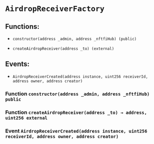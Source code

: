 # `AirdropReceiverFactory`

## Functions:

- `constructor(address _admin, address _nftfiHub) (public)`

- `createAirdropReceiver(address _to) (external)`

## Events:

- `AirdropReceiverCreated(address instance, uint256 receiverId, address owner, address creator)`

### Function `constructor(address _admin, address _nftfiHub) public`

### Function `createAirdropReceiver(address _to) → address, uint256 external`

### Event `AirdropReceiverCreated(address instance, uint256 receiverId, address owner, address creator)`
